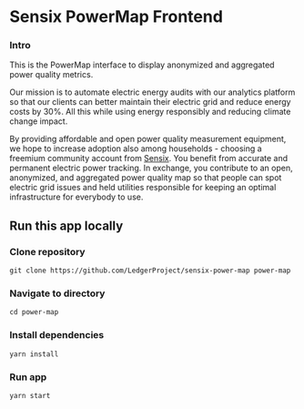 Sensix PowerMap Frontend
===

### Intro 

This is the PowerMap interface to display anonymized and aggregated power quality metrics.

Our mission is to automate electric energy audits with our analytics platform so that our clients can better maintain their electric grid and reduce energy costs by 30%.
All this while using energy responsibly and reducing climate change impact.

By providing affordable and open power quality measurement equipment, we hope to increase adoption also among households - choosing a freemium community account from [Sensix](https://sensix.io/). You benefit from accurate and permanent electric power tracking. In exchange, you contribute to an open, anonymized, and aggregated power quality map so that people can spot electric grid issues and held utilities responsible for keeping an optimal infrastructure for everybody to use.


## Run this app locally

### Clone repository
```
git clone https://github.com/LedgerProject/sensix-power-map power-map
```
### Navigate to directory
```
cd power-map
```
### Install dependencies
```
yarn install
```
### Run app
```
yarn start
```

